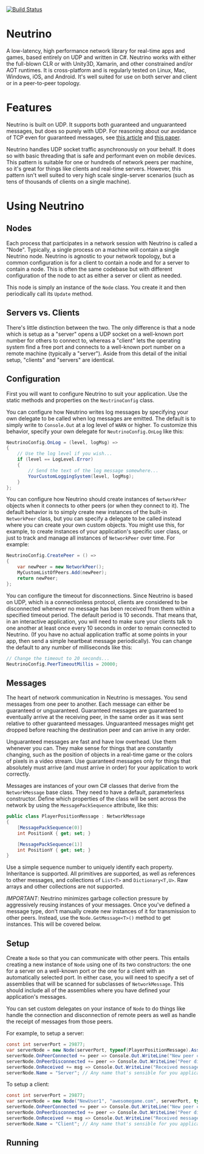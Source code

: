 [![Build Status](https://travis-ci.org/Claytonious/Neutrino.svg?branch=master)](https://travis-ci.org/Claytonious/Neutrino)

# Neutrino
A low-latency, high performance network library for real-time apps and games, based entirely on UDP and written in C#. Neutrino works with either the full-blown CLR or with Unity3D, Xamarin, and other constrained and/or AOT runtimes. It is cross-platform and is regularly tested on Linux, Mac, Windows, iOS, and Android. It's well suited for use on both server and client or in a peer-to-peer topology.

# Features
Neutrino is built on UDP. It supports both guaranteed and unguaranteed messages, but does so purely with UDP. For reasoning about our avoidance of TCP even for guaranteed messages, see [this article](http://gafferongames.com/networking-for-game-programmers/udp-vs-tcp/) and [this paper](http://www.isoc.org/INET97/proceedings/F3/F3_1.HTM#s2).

Neutrino handles UDP socket traffic asynchronously on your behalf. It does so with basic threading that is safe and performant even on mobile devices. This pattern is suitable for one or hundreds of network peers per machine, so it's great for things like clients and real-time servers. However, this pattern isn't well suited to very high scale single-server scenarios (such as tens of thousands of clients on a single machine).

# Using Neutrino
## Nodes
Each process that participates in a network session with Neutrino is called a "Node". Typically, a single process on a machine will contain a single Neutrino node. Neutrino is agnostic to your network topology, but a common configuration is for a client to contain a node and for a server to contain a node. This is often the same codebase but with different configuration of the node to act as either a server or client as needed.

This node is simply an instance of the `Node` class. You create it and then periodically call its `Update` method.

## Servers vs. Clients
There's little distinction between the two. The only difference is that a node which is setup as a "server" opens a UDP socket on a well-known port number for others to connect to, whereas a "client" lets the operating system find a free port and connects to a well-known port number on a remote machine (typically a "server"). Aside from this detail of the initial setup, "clients" and "servers" are identical.

## Configuration
First you will want to configure Neutrino to suit your application. Use the static methods and properties on the `NeutrinoConfig` class.

You can configure how Neutrino writes log messages by specifying your own delegate to be called when log messages are emitted. The default is to simply write to `Console.Out` at a log level of `WARN` or higher. To customize this behavior, specify your own delegate for `NeutrinoConfig.OnLog` like this:
```c#
NeutrinoConfig.OnLog = (level, logMsg) =>
{
	// Use the log level if you wish...
	if (level == LogLevel.Error)
	{
		// Send the text of the log message somewhere...
		YourCustomLoggingSystem(level, logMsg);
	}
};
```

You can configure how Neutrino should create instances of `NetworkPeer` objects when it connects to other peers (or when they connect to it). The default behavior is to simply create new instances of the built-in `NetworkPeer` class, but you can specify a delegate to be called instead where you can create your own custom objects. You might use this, for example, to create instances of your application's specific user class, or just to track and manage all instances of `NetworkPeer` over time. For example:
```c#
NeutrinoConfig.CreatePeer = () =>
{
	var newPeer = new NetworkPeer();
	MyCustomListOfPeers.Add(newPeer);
	return newPeer;
};
```

You can configure the timeout for disconnections. Since Neutrino is based on UDP, which is a connectionless protocol, clients are considered to be disconnected whenever no message has been received from them within a specified timeout period. The default period is 10 seconds. That means that, in an interactive application, you will need to make sure your clients talk to one another at least once every 10 seconds in order to remain connected to Neutrino. (If you have no actual application traffic at some points in your app, then send a simple heartbeat message periodically). You can change the default to any number of milliseconds like this:
```c#
// Change the timeout to 20 seconds...
NeutrinoConfig.PeerTimeoutMillis = 20000;
```

## Messages
The heart of network communication in Neutrino is messages. You send messages from one peer to another. Each message can either be guaranteed or unguaranteed. Guaranteed messages are guaranteed to eventually arrive at the receiving peer, in the same order as it was sent relative to other guaranteed messages. Unguaranteed messages might get dropped before reaching the destination peer and can arrive in any order.

Unguaranteed messages are fast and have low overhead. Use them whenever you can. They make sense for things that are constantly changing, such as the position of objects in a real-time game or the colors of pixels in a video stream. Use guaranteed messages only for things that absolutely must arrive (and must arrive in order) for your application to work correctly.

Messages are instances of your own C# classes that derive from the `NetworkMessage` base class. They need to have a default, parameterless constructor. Define which properties of the class will be sent across the network by using the `MessagePackSequence` attribute, like this:

```c#
public class PlayerPositionMessage : NetworkMessage
{
	[MessagePackSequence(0)]
	int PositionX { get; set; }

	[MessagePackSequence(1)]
	int PositionY { get; set; }
}
```

Use a simple sequence number to uniquely identify each property. Inheritance is supported. All primitives are supported, as well as references to other messages, and collections of `List<T>` and `Dictionary<T,U>`. Raw arrays and other collections are not supported.

*IMPORTANT*: Neutrino minimizes garbage collection pressure by aggressively reusing instances of your messages. Once you've defined a message type, don't manually create new instances of it for transmission to other peers. Instead, use the `Node.GetMessage<T>()` method to get instances. This will be covered below.

## Setup
Create a `Node` so that you can communicate with other peers. This entails creating a new instance of `Node` using one of its two constructors: the one for a server on a well-known port or the one for a client with an automatically selected port. In either case, you will need to specify a set of assemblies that will be scanned for subclasses of `NetworkMessage`. This should include all of the assemblies where you have defined your application's messages.

You can set custom delegates on your instance of `Node` to do things like handle the connection and disconnection of remote peers as well as handle the receipt of messages from those peers.

For example, to setup a server:
```c#
const int serverPort = 29877;
var serverNode = new Node(serverPort, typeof(PlayerPositionMessage).Assembly);
serverNode.OnPeerConnected += peer => Console.Out.WriteLine("New peer connected: " + peer);
serverNode.OnPeerDisconnected += peer => Console.Out.WriteLine("Peer disconnected: " + peer);
serverNode.OnReceived += msg => Console.Out.WriteLine("Received message: " + msg);
serverNode.Name = "Server"; // Any name that's sensible for you application is fine - this is mainly for clarity in logging
```

To setup a client:
```c#
const int serverPort = 29877;
var serverNode = new Node("NewUser1", "awesomegame.com", serverPort, typeof(PlayerPositionMessage).Assembly);
serverNode.OnPeerConnected += peer => Console.Out.WriteLine("New peer connected: " + peer);
serverNode.OnPeerDisconnected += peer => Console.Out.WriteLine("Peer disconnected: " + peer);
serverNode.OnReceived += msg => Console.Out.WriteLine("Received message: " + msg);
serverNode.Name = "Client"; // Any name that's sensible for you application is fine - this is mainly for clarity in logging
```

## Running
